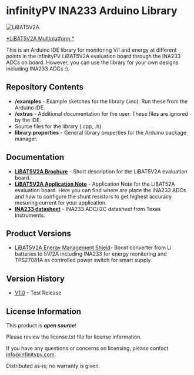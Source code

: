 infinityPV INA233 Arduino Library
========================================

![LiBAT5V2A](https://github.com/infinityPV/infinityPV_INA233_Arduino-library/blob/master/extras/LiBAT5V2A%20picture1.jpg)

[*LiBAT5V2A Multiplatform *](https://infinitypv.com/products/electronics/libat5v2a) 


This is an Arduino IDE library for monitoring V/I and energy at different points in the infinityPV LiBAT5V2A evaluation board
through the INA233 ADCs on board. However, you can use the library for your own designs including INA233 ADCs :).  

Repository Contents
-------------------

* **/examples** - Example sketches for the library (.ino). Run these from the Arduino IDE. 
* **/extras** - Additional documentation for the user. These files are ignored by the IDE. 
* Source files for the library (.cpp, .h). 
* **library.properties** - General library properties for the Arduino package manager. 

Documentation
--------------
* **[LiBAT5V2A Brochure](https://infinitypv.com/brochures/LiBAT5V2A%20Brochure%20V2.pdf)** - Short description for the LiBAT5V2A evaluation board. 
* **[LiBAT5V2A Application Note](https://infinitypv.com/application_notes/LiBAT5V2A_applicationnoteV2.0.pdf)** - Application Note for the LiBAT52A evaluation board. Here you can find where are place the INA233 ADCs and how to configure the shunt resistors to get highest accuracy mesuring current for your application. 
* **[INA233 datasheet](http://www.ti.com/lit/ds/symlink/ina233.pdf)** - INA233 ADC/I2C datasheet from Texas Instruments.

Product Versions
----------------
* [LiBAT5V2A Energy Management Shield](https://infinitypv.com/products/electronics/libat5v2a)- Boost converter from Li batteries to 5V/2A including INA233 for energy monitoring and TPS27081A as controlled power switch for smart supply. 

Version History
---------------
* [V1.0](https://github.com/infinityPV/infinityPV_INA233_Arduino-library/releases/tag/V1.0) - Test Release


License Information
-------------------

This product is _**open source**_! 

Please review the license.txt file for license information. 

If you have any questions or concerns on licensing, please contact info@infinitypv.com.

Distributed as-is; no warranty is given.


